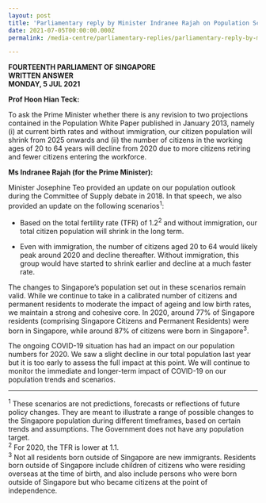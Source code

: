 ```yaml
---
layout: post
title: 'Parliamentary reply by Minister Indranee Rajah on Population Scenarios for Citizen and Citizen Working-Age Population'
date: 2021-07-05T00:00:00.000Z
permalink: /media-centre/parliamentary-replies/parliamentary-reply-by-minister-indranee-rajah-on-population-scenarios-for-citizen-and-citizen-working-age-population/

---
```



**FOURTEENTH PARLIAMENT OF SINGAPORE**  
**WRITTEN ANSWER**  
**MONDAY, 5 JUL 2021**  

**Prof Hoon Hian Teck:**

To ask the Prime Minister whether there is any revision to two projections contained in the Population White Paper published in January 2013, namely (i) at current birth rates and without immigration, our citizen population will shrink from 2025 onwards and (ii) the number of citizens in the working ages of 20 to 64 years will decline from 2020 due to more citizens retiring and fewer citizens entering the workforce.

**Ms Indranee Rajah (for the Prime Minister):** 

Minister Josephine Teo provided an update on our population outlook during the Committee of Supply debate in 2018. In that speech, we also provided an update on the following scenarios<sup>1</sup>:  

  * Based on the total fertility rate (TFR) of 1.2<sup>2</sup> and without immigration, our total citizen population will shrink in the long term.  

  * Even with immigration, the number of citizens aged 20 to 64 would likely peak around 2020 and decline thereafter. Without immigration, this group would have started to shrink earlier and decline at a much faster rate.  

The changes to Singapore’s population set out in these scenarios remain valid.  While we continue to take in a calibrated number of citizens and permanent residents to moderate the impact of ageing and low birth rates, we maintain a strong and cohesive core. In 2020, around 77% of Singapore residents (comprising Singapore Citizens and Permanent Residents) were born in Singapore, while around 87% of citizens were born in Singapore<sup>3</sup>.  

The ongoing COVID-19 situation has had an impact on our population numbers for 2020.  We saw a slight decline in our total population last year but it is too early to assess the full impact at this point. We will continue to monitor the immediate and longer-term impact of COVID-19 on our population trends and scenarios.

----------
<sup>1</sup> These scenarios are not predictions, forecasts or reflections of future policy changes. They are meant to illustrate a range of possible changes to the Singapore population during different timeframes, based on certain trends and assumptions. The Government does not have any population target.   
<sup>2</sup> For 2020, the TFR is lower at 1.1.  
<sup>3</sup> Not all residents born outside of Singapore are new immigrants. Residents born outside of Singapore include children of citizens who were residing overseas at the time of birth, and also include persons who were born outside of Singapore but who became citizens at the point of independence.
